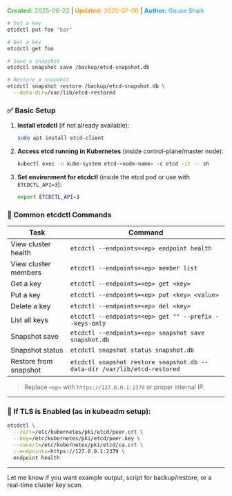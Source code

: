 <span style="color:#4caf50;"><b>Created:</b> 2025-06-22</span> | <span style="color:#ff9800;"><b>Updated:</b> 2025-07-06</span> | <span style="color:#2196f3;"><b>Author:</b> Gouse Shaik</span>

```bash
# Set a key
etcdctl put foo "bar"

# Get a key
etcdctl get foo

# Save a snapshot
etcdctl snapshot save /backup/etcd-snapshot.db

# Restore a snapshot
etcdctl snapshot restore /backup/etcd-snapshot.db \
  --data-dir=/var/lib/etcd-restored
```

### ✅ **Basic Setup**

1. **Install etcdctl** (if not already available):
    ```bash
    sudo apt install etcd-client
    ```
    
2. **Access etcd running in Kubernetes** (inside control-plane/master node):
    ```bash
    kubectl exec -n kube-system etcd-<node-name> -c etcd -it -- sh
    ```
    
3. **Set environment for etcdctl** (inside the etcd pod or use with `ETCDCTL_API=3`):
    ```bash
    export ETCDCTL_API=3
    ```

### 📘 **Common etcdctl Commands**

|Task|Command|
|---|---|
|View cluster health|`etcdctl --endpoints=<ep> endpoint health`|
|View cluster members|`etcdctl --endpoints=<ep> member list`|
|Get a key|`etcdctl --endpoints=<ep> get <key>`|
|Put a key|`etcdctl --endpoints=<ep> put <key> <value>`|
|Delete a key|`etcdctl --endpoints=<ep> del <key>`|
|List all keys|`etcdctl --endpoints=<ep> get "" --prefix --keys-only`|
|Snapshot save|`etcdctl --endpoints=<ep> snapshot save snapshot.db`|
|Snapshot status|`etcdctl snapshot status snapshot.db`|
|Restore from snapshot|`etcdctl snapshot restore snapshot.db --data-dir /var/lib/etcd-restored`|

> Replace `<ep>` with `https://127.0.0.1:2379` or proper internal IP.

---

### 🔐 **If TLS is Enabled** (as in kubeadm setup):

```bash
etcdctl \
  --cert=/etc/kubernetes/pki/etcd/peer.crt \
  --key=/etc/kubernetes/pki/etcd/peer.key \
  --cacert=/etc/kubernetes/pki/etcd/ca.crt \
  --endpoints=https://127.0.0.1:2379 \
  endpoint health
```

---

Let me know if you want example output, script for backup/restore, or a real-time cluster key scan.